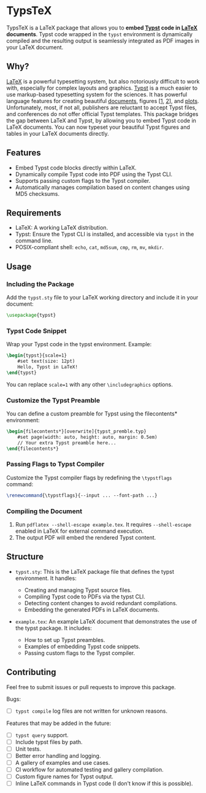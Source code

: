# TypsTeX

TypsTeX is a LaTeX package
that allows you to **embed [Typst][typst] code in [LaTeX][latex] documents**.
Typst code wrapped in the `typst` environment
is dynamically compiled
and the resulting output is seamlessly integrated
as PDF images in your LaTeX document.

## Why?

[LaTeX][latex] is a powerful typesetting system,
but also notoriously difficult to work with,
especially for complex layouts and graphics.
[Typst][typst] is a much easier to use markup-based typesetting system
for the sciences.
It has powerful language features
for creating beautiful [documents][example_docs],
figures [[1][example_figs1], [2][example_figs2]],
and [plots][example_plots].
Unfortunately,
most, if not all, publishers are reluctant to accept Typst files,
and conferences do not offer official Typst templates.
This package bridges the gap between LaTeX and Typst,
by allowing you to embed Typst code in LaTeX documents.
You can now typeset your beautiful Typst figures and tables
in your LaTeX documents directly.

## Features

- Embed Typst code blocks directly within LaTeX.
- Dynamically compile Typst code into PDF using the Typst CLI.
- Supports passing custom flags to the Typst compiler.
- Automatically manages compilation based on content changes using MD5 checksums.

## Requirements

- LaTeX: A working LaTeX distribution.
- Typst: Ensure the Typst CLI is installed,
  and accessible via `typst` in the command line.
- POSIX-compliant shell: `echo`, `cat`, `md5sum`, `cmp`, `rm`, `mv`, `mkdir`.

## Usage

### Including the Package

Add the `typst.sty` file to your LaTeX working directory
and include it in your document:
```latex
\usepackage{typst}
```

### Typst Code Snippet

Wrap your Typst code in the typst environment. Example:
```latex
\begin{typst}{scale=1}
    #set text(size: 12pt)
    Hello, Typst in LaTeX!
\end{typst}
```
You can replace `scale=1` with any other `\includegraphics` options.

### Customize the Typst Preamble

You can define a custom preamble for Typst using the filecontents* environment:
```latex
\begin{filecontents*}[overwrite]{typst_premble.typ}
    #set page(width: auto, height: auto, margin: 0.5em)
    // Your extra Typst preamble here...
\end{filecontents*}
```

### Passing Flags to Typst Compiler

Customize the Typst compiler flags by redefining the `\typstflags` command:
```latex
\renewcommand{\typstflags}{--input ... --font-path ...}
```

### Compiling the Document

  1. Run `pdflatex --shell-escape example.tex`.
     It requires `--shell-escape` enabled in LaTeX for external command execution.
  2. The output PDF will embed the rendered Typst content.

## Structure

- `typst.sty`:
  This is the LaTeX package file that defines the typst environment.
  It handles:
  - Creating and managing Typst source files.
  - Compiling Typst code to PDFs via the typst CLI.
  - Detecting content changes to avoid redundant compilations.
  - Embedding the generated PDFs in LaTeX documents.

- `example.tex`:
  An example LaTeX document that demonstrates the use of the typst package.
  It includes:
  - How to set up Typst preambles.
  - Examples of embedding Typst code snippets.
  - Passing custom flags to the Typst compiler.

## Contributing

Feel free to submit issues or pull requests to improve this package.

Bugs:
- [ ] `typst compile` log files are not written for unknown reasons.

Features that may be added in the future:
- [ ] `typst query` support.
- [ ] Include typst files by path.
- [ ] Unit tests.
- [ ] Better error handling and logging.
- [ ] A gallery of examples and use cases.
- [ ] CI workflow for automated testing and gallery compilation.
- [ ] Custom figure names for Typst output.
- [ ] Inline LaTeX commands in Typst code (I don't know if this is possible).

[typst]: https://typst.app/docs/
[latex]: https://www.latex-project.org/
[example_docs]: https://typst.app/universe/search/?kind=templates
[example_figs1]: https://github.com/cetz-package/cetz
[example_figs2]: https://github.com/Jollywatt/typst-fletcher
[example_plots]: https://github.com/cetz-package/cetz-plot
